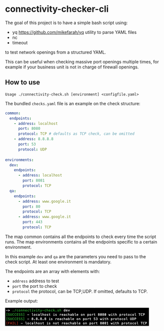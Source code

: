 # connectivity-checker-cli

The goal of this project is to have a simple bash script using:

- yq https://github.com/mikefarah/yq utility to parse YAML files
- nc
- timeout

to test network openings from a structured YAML.

This can be useful when checking massive port openings multiple times, for example if 
your business unit is not in charge of firewall openings.

## How to use

```text
Usage ./connectivity-check.sh [environment] <configfile.yaml>
```

The bundled `checks.yaml` file is an example on the check structure:

```yaml
common:
  endpoints:
    - address: localhost
      port: 8080
      protocol: TCP # defaults as TCP check, can be omitted
    - address: 8.8.8.8
      port: 53
      protocol: UDP

environments:
  dev:
    endpoints:
      - address: localhost
        port: 8081
        protocol: TCP
  qa:
    endpoints:
      - address: www.google.it
        port: 80
        protocol: TCP
      - address: www.google.it
        port: 443
        protocol: TCP
```
The map common contains all the endpoints to check every time the script runs.
The map environments contains all the endpoints specific to a certain environment.

In this example `dev` and `qa` are the parameters you need to pass to the check script.
At least one environment is mandatory.

The endpoints are an array with elements with:

- `address` address to test
- `port` the port to check
- `protocol` the protocol, can be TCP,UDP. If omitted, defaults to TCP.

Example output:

![Example output](./images/example_output.png)
